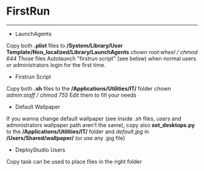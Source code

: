 # FirstRun
***


* LaunchAgents

Copy both **.plist** files to **/System/Library/User Template/Non_localized/Library/LaunchAgents**
*chown root:wheel / chmod 644*
Those files Autolaunch "firstrun script" (see below) when normal users or administrators login for the first time.


* Firstrun Script

Copy both **.sh** files to the **/Applications/Utilities/IT/** folder
*chown admin:staff / chmod 755*
Edit them to fill your needs

* Default Wallpaper

If you wanna change default wallpaper (see inside *.sh* files, users and administrators wallpaper path aren't the same), copy also **set_desktops.py** to the **/Applications/Utilities/IT/** folder and *default.jpg* in **/Users/Shared/wallpaper/** (or use any .jpg file)


* DeployStudio Users

Copy task can be used to place files in the right folder
